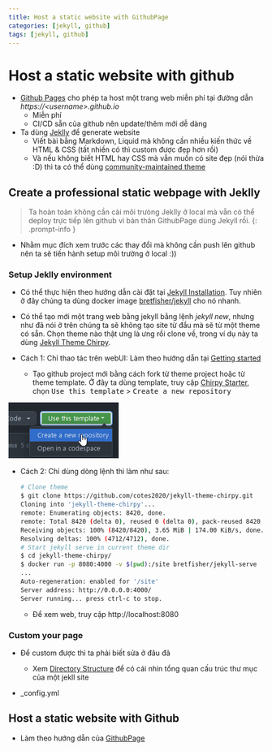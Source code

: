 ```yaml
---
title: Host a static website with GithubPage
categories: [jekyll, github]
tags: [jekyll, github]
---
```


# Host a static website with github

- [Github Pages](https://pages.github.com/) cho phép ta host một trang web miễn phí tại đường dẫn *https://\<username\>.github.io*
  - Miễn phí
  - CI/CD sẵn của github nên update/thêm mới dễ dàng
- Ta dùng [Jeklly](https://jekyllrb.com/) để generate website
  - Viết bài bằng Markdown, Liquid mà không cần nhiều kiến thức về HTML & CSS (tất nhiền có thì custom được đẹp hơn rồi)
  - Và nếu không biết HTML hay CSS mà vẫn muốn có site đẹp (nói thừa :D) thì ta có thể dùng [community-maintained theme](https://jekyllrb.com/docs/themes/)

## Create a professional static webpage with Jeklly

> Ta hoàn toàn không cần cài môi trưòng Jeklly ở local mà vẫn có thể deploy trực tiếp lên github vì bản thân GithubPage dùng Jekyll rồi.
{: .prompt-info }

- Nhằm mục đích xem trước các thay đổi mà không cần push lên github nên ta sẽ tiến hành setup môi trường ở local :))

### Setup Jeklly environment

- Có thể thực hiện theo hướng dẫn cài đặt tại [Jekyll Installation](https://jekyllrb.com/docs/installation/). Tuy nhiên ở đây chúng ta dùng docker image [bretfisher/jekyll](https://hub.docker.com/r/bretfisher/jekyll) cho nó nhanh.

- Có thể tạo mới một trang web bằng jekyll bằng lệnh *jekyll new*, nhưng như đã nói ở trên chúng ta sẽ không tạo site từ đầu mà sẽ từ một theme có sẵn. Chọn theme nào thật ưng là ưng rồi clone về, trong ví dụ này ta dùng [Jekyll Theme Chirpy](https://github.com/cotes2020/jekyll-theme-chirpy).

- Cách 1: Chỉ thao tác trên webUI: Làm theo hướng dẫn tại [Getting started](https://chirpy.cotes.page/posts/getting-started/)
  -  Tạo github project mới bằng cách fork từ theme project hoặc từ theme template. Ở đây ta dùng template, truy cập [Chirpy Starter](https://github.com/cotes2020/chirpy-starter), chọn <kbd>Use this template</kbd> > <kbd>Create a new repository</kbd>

![FromTemplate](/assets/2023-03-22/1-from-template.png)
  
  
- Cách 2: Chỉ dùng dòng lệnh thì làm như sau:

    ```bash
    # Clone theme
    $ git clone https://github.com/cotes2020/jekyll-theme-chirpy.git
    Cloning into 'jekyll-theme-chirpy'...
    remote: Enumerating objects: 8420, done.
    remote: Total 8420 (delta 0), reused 0 (delta 0), pack-reused 8420
    Receiving objects: 100% (8420/8420), 3.65 MiB | 174.00 KiB/s, done.
    Resolving deltas: 100% (4712/4712), done.
    # Start jekyll serve in current theme dir
    $ cd jekyll-theme-chirpy/
    $ docker run -p 8080:4000 -v $(pwd):/site bretfisher/jekyll-serve
    ...
    Auto-regeneration: enabled for '/site'
    Server address: http://0.0.0.0:4000/
    Server running... press ctrl-c to stop.

    ```

    - Để xem web, truy cập http://localhost:8080

### Custom your page

- Để custom được thì ta phải biết sửa ở đâu đã
  - Xem [Directory Structure](https://jekyllrb.com/docs/structure/) để có cái nhìn tổng quan cấu trúc thư mục của một jekll site

- _config.yml

## Host a static website with Github

- Làm theo hướng dẫn của [GithubPage](https://pages.github.com/)
